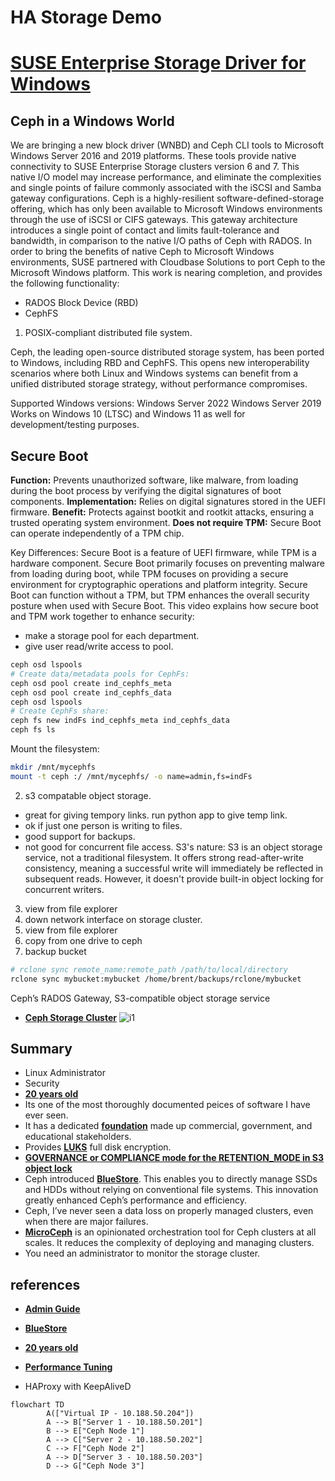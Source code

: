 # HA Storage Demo

# **[SUSE Enterprise Storage Driver for Windows](https://www.suse.com/betaprogram/suse-enterprise-storage-windows-driver-beta/)**

## Ceph in a Windows World

We are bringing a new block driver (WNBD) and Ceph CLI tools to Microsoft Windows Server 2016 and 2019 platforms. These tools provide native connectivity to SUSE Enterprise Storage clusters version 6 and 7. This native I/O model may increase performance, and eliminate the complexities and single points of failure commonly associated with the iSCSI and Samba gateway configurations. Ceph is a highly-resilient software-defined-storage offering, which has only been available to Microsoft Windows environments through the use of iSCSI or CIFS gateways. This gateway architecture introduces a single point of contact and limits fault-tolerance and bandwidth, in comparison to the native I/O paths of Ceph with RADOS. In order to bring the benefits of native Ceph to Microsoft Windows environments, SUSE partnered with Cloudbase Solutions to port Ceph to the Microsoft Windows platform. This work is nearing completion, and provides the following functionality:

- RADOS Block Device (RBD)
- CephFS

1. POSIX-compliant distributed file system.

Ceph, the leading open-source distributed storage system, has been ported to Windows, including RBD and CephFS. This opens new interoperability scenarios where both Linux and Windows systems can benefit from a unified distributed storage strategy, without performance compromises.

Supported Windows versions:
Windows Server 2022
Windows Server 2019
Works on Windows 10 (LTSC) and Windows 11 as well for development/testing purposes.

## Secure Boot

**Function:** Prevents unauthorized software, like malware, from loading during the boot process by verifying the digital signatures of boot components.
**Implementation:** Relies on digital signatures stored in the UEFI firmware.
**Benefit:** Protects against bootkit and rootkit attacks, ensuring a trusted operating system environment.
**Does not require TPM:** Secure Boot can operate independently of a TPM chip.

Key Differences:
Secure Boot is a feature of UEFI firmware, while TPM is a hardware component.
Secure Boot primarily focuses on preventing malware from loading during boot, while TPM focuses on providing a secure environment for cryptographic operations and platform integrity.
Secure Boot can function without a TPM, but TPM enhances the overall security posture when used with Secure Boot.
This video explains how secure boot and TPM work together to enhance security:

- make a storage pool for each department.
- give user read/write access to pool.

```bash
ceph osd lspools
# Create data/metadata pools for CephFs:
ceph osd pool create ind_cephfs_meta
ceph osd pool create ind_cephfs_data
ceph osd lspools
# Create CephFs share:
ceph fs new indFs ind_cephfs_meta ind_cephfs_data
ceph fs ls
```

Mount the filesystem:

```bash
mkdir /mnt/mycephfs
mount -t ceph :/ /mnt/mycephfs/ -o name=admin,fs=indFs
```

2. s3 compatable object storage.

- great for giving tempory links.
run python app to give temp link.
- ok if just one person is writing to files.
- good support for backups.
- not good for concurrent file access.
S3's nature: S3 is an object storage service, not a traditional filesystem. It offers strong read-after-write consistency, meaning a successful write will immediately be reflected in subsequent reads. However, it doesn't provide built-in object locking for concurrent writers.

3. view from file explorer
4. down network interface on storage cluster.
5. view from file explorer
6. copy from one drive to ceph
7. backup bucket

```bash
# rclone sync remote_name:remote_path /path/to/local/directory
rclone sync mybucket:mybucket /home/brent/backups/rclone/mybucket
```

Ceph’s RADOS Gateway, S3-compatible object storage service

- **[Ceph Storage Cluster](https://docs.ceph.com/en/reef/architecture/)**
![i1](https://docs.ceph.com/en/reef/_images/stack.png)

## Summary

- Linux Administrator
- Security
- **[20 years old](https://thenewstack.io/ceph-20-years-of-cutting-edge-storage-at-the-edge/#:~:text=Ceph:%2020%20Years%20of%20Cutting,of%20Use%20and%20Privacy%20Policy.)**
- Its one of the most thoroughly documented peices of software I have ever seen.
- It has a dedicated **[foundation](https://ceph.io/en/foundation/)** made up commercial, government, and educational stakeholders.
- Provides **[LUKS](https://jumpcloud.com/blog/how-to-enable-full-disk-encryption-ubuntu-22-04)** full disk encryption.
- **[GOVERNANCE or COMPLIANCE mode for the RETENTION_MODE in S3 object lock](https://www.ibm.com/docs/en/storage-ceph/7.1.0?topic=lifecycle-enabling-object-lock-s3)**
- Ceph introduced **[BlueStore](https://ceph.io/en/news/blog/2017/new-luminous-bluestore/)**. This enables you to directly manage SSDs and HDDs without relying on conventional file systems. This innovation greatly enhanced Ceph’s performance and efficiency.
- Ceph, I’ve never seen a data loss on properly managed clusters, even when there are major failures.
- **[MicroCeph](https://canonical-microceph.readthedocs-hosted.com/)** is an opinionated orchestration tool for Ceph clusters at all scales. It reduces the complexity of deploying and managing clusters.
- You need an administrator to monitor the storage cluster.

## references

- **[Admin Guide](https://docs.ceph.com/en/latest/radosgw/admin/)**
- **[BlueStore](https://ceph.io/en/news/blog/2017/new-luminous-bluestore/)**
- **[20 years old](https://thenewstack.io/ceph-20-years-of-cutting-edge-storage-at-the-edge/#:~:text=Ceph:%2020%20Years%20of%20Cutting,of%20Use%20and%20Privacy%20Policy.)**
- **[Performance Tuning](https://ceph.io/en/news/blog/2022/rocksdb-tuning-deep-dive/)**

- HAProxy with KeepAliveD

```mermaid
flowchart TD
        A(["Virtual IP - 10.188.50.204"])
        A --> B["Server 1 - 10.188.50.201"]
        B --> E["Ceph Node 1"]
        A --> C["Server 2 - 10.188.50.202"]
        C --> F["Ceph Node 2"]
        A --> D["Server 3 - 10.188.50.203"]
        D --> G["Ceph Node 3"]
```
